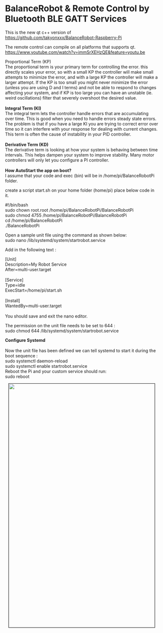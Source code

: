 # BalanceRobot & Remote Control by Bluetooth BLE GATT Services
This is the new qt c++ version of 
https://github.com/takyonxxx/BalanceRobot-Raspberry-Pi

The remote control can compile on all platforms that supports qt.
https://www.youtube.com/watch?v=immSrXEHzQE&feature=youtu.be

Proportional Term (KP)</br>
The proportional term is your primary term for controlling the error. this directly scales your error, so with a small KP the controller will make small attempts to minimize the error, and with a large KP the controller will make a larger attempt. If the KP is too small you might never minimize the error (unless you are using D and I terms) and not be able to respond to changes affecting your system, and if KP is too large you can have an unstable (ie. weird oscillations) filter that severely overshoot the desired value.
</br></br>
<b>Integral Term (KI)</b></br>
The integral term lets the controller handle errors that are accumulating over time. This is good when you need to handle errors steady state errors. The problem is that if you have a large KI you are trying to correct error over time so it can interfere with your response for dealing with current changes. This term is often the cause of instability in your PID controller.
</br></br>
<b>Derivative Term (KD)</b></br>
The derivative term is looking at how your system is behaving between time intervals. This helps dampen your system to improve stability. Many motor controllers will only let you configure a PI controller.
</br></br>
<b>How AutoStart the app on boot?</b></br>
I assume that your code and exec (bin) will be in /home/pi/BalanceRobotPi folder.

create a script start.sh on your home folder (home/pi)
place below code in it.

#!/bin/bash</br>
sudo chown root.root /home/pi/BalanceRobotPi/BalanceRobotPi</br>
sudo chmod 4755 /home/pi/BalanceRobotPi/BalanceRobotPi</br>
cd /home/pi/BalanceRobotPi</br>
./BalanceRobotPi</br>

Open a sample unit file using the command as shown below:</br>
sudo nano /lib/systemd/system/startrobot.service</br>

Add in the following text :</br>

[Unit]</br>
Description=My Robot Service</br>
After=multi-user.target</br>
</br>
[Service]</br>
Type=idle</br>
ExecStart=/home/pi/start.sh</br>
</br>
[Install]</br>
WantedBy=multi-user.target</br>
</br>
You should save and exit the nano editor.</br>

The permission on the unit file needs to be set to 644 :</br>
sudo chmod 644 /lib/systemd/system/startrobot.service</br>

<b>Configure Systemd</b></br>
</br>
Now the unit file has been defined we can tell systemd to start it during the boot sequence :</br>
sudo systemctl daemon-reload</br>
sudo systemctl enable startrobot.service</br>
Reboot the Pi and your custom service should run:</br>
sudo reboot</br>

<p align="center"><a href="https://github.com/takyonxxx/BalanceRobotQT-Raspberry/blob/master/remote.jpg">
		<img src="https://github.com/takyonxxx/BalanceRobotQT-Raspberry/blob/master/remote.jpg" 
		name="remote" width="480" height="800" align="bottom" border="1"></a></p>
		
